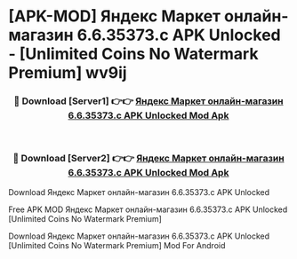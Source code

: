 # [APK-MOD] Яндекс Маркет  онлайн-магазин 6.6.35373.c APK Unlocked - [Unlimited Coins No Watermark Premium] wv9ij



<div align="center">
<h3>🔴 Download [Server1] 👉👉 <a href="https://momento.my/?title=Яндекс_Маркет__онлайн-магазин_6.6.35373.c_APK_Unlocked">Яндекс Маркет  онлайн-магазин 6.6.35373.c APK Unlocked Mod Apk</a></h3><br>

<h3>🔴 Download [Server2] 👉👉 <a href="https://momento.my/?title=Яндекс_Маркет__онлайн-магазин_6.6.35373.c_APK_Unlocked">Яндекс Маркет  онлайн-магазин 6.6.35373.c APK Unlocked Mod Apk</a></h3>
</div>



Download Яндекс Маркет  онлайн-магазин 6.6.35373.c APK Unlocked 

Free APK MOD Яндекс Маркет  онлайн-магазин 6.6.35373.c APK Unlocked [Unlimited Coins No Watermark Premium]

Download Яндекс Маркет  онлайн-магазин 6.6.35373.c APK Unlocked [Unlimited Coins No Watermark Premium] Mod For Android
